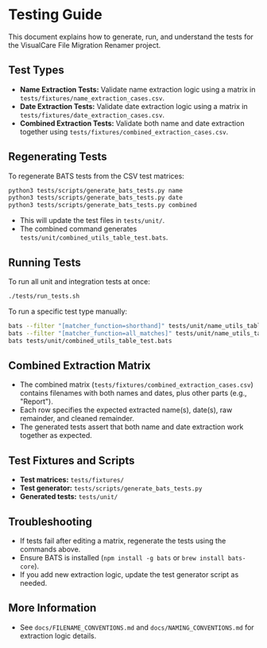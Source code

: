 # Testing Guide

This document explains how to generate, run, and understand the tests for the VisualCare File Migration Renamer project.

## Test Types

- **Name Extraction Tests:** Validate name extraction logic using a matrix in `tests/fixtures/name_extraction_cases.csv`.
- **Date Extraction Tests:** Validate date extraction logic using a matrix in `tests/fixtures/date_extraction_cases.csv`.
- **Combined Extraction Tests:** Validate both name and date extraction together using `tests/fixtures/combined_extraction_cases.csv`.

## Regenerating Tests

To regenerate BATS tests from the CSV test matrices:

```bash
python3 tests/scripts/generate_bats_tests.py name
python3 tests/scripts/generate_bats_tests.py date
python3 tests/scripts/generate_bats_tests.py combined
```

- This will update the test files in `tests/unit/`.
- The combined command generates `tests/unit/combined_utils_table_test.bats`.

## Running Tests

To run all unit and integration tests at once:

```bash
./tests/run_tests.sh
```

To run a specific test type manually:

```bash
bats --filter "[matcher_function=shorthand]" tests/unit/name_utils_table_test.bats
bats --filter "[matcher_function=all_matches]" tests/unit/name_utils_table_test.bats
bats tests/unit/combined_utils_table_test.bats
```

## Combined Extraction Matrix

- The combined matrix (`tests/fixtures/combined_extraction_cases.csv`) contains filenames with both names and dates, plus other parts (e.g., "Report").
- Each row specifies the expected extracted name(s), date(s), raw remainder, and cleaned remainder.
- The generated tests assert that both name and date extraction work together as expected.

## Test Fixtures and Scripts

- **Test matrices:** `tests/fixtures/`
- **Test generator:** `tests/scripts/generate_bats_tests.py`
- **Generated tests:** `tests/unit/`

## Troubleshooting

- If tests fail after editing a matrix, regenerate the tests using the commands above.
- Ensure BATS is installed (`npm install -g bats` or `brew install bats-core`).
- If you add new extraction logic, update the test generator script as needed.

## More Information

- See `docs/FILENAME_CONVENTIONS.md` and `docs/NAMING_CONVENTIONS.md` for extraction logic details. 
